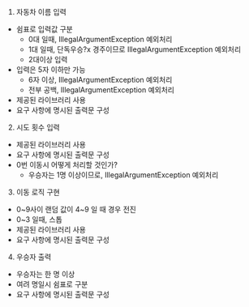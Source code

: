 1. 자동차 이름 입력
- 쉼표로 입력값 구분
  - 0대 일때, IllegalArgumentException 예외처리
  - 1대 일때, 단독우승?x 경주이므로 IllegalArgumentException 예외처리
  - 2대이상 입력
- 입력은 5자 이하만 가능 
    - 6자 이상, IllegalArgumentException 예외처리
    - 전부 공백, IllegalArgumentException 예외처리
- 제공된 라이브러리 사용
- 요구 사항에 명시된 출력문 구성

2. 시도 횟수 입력
- 제공된 라이브러리 사용
- 요구 사항에 명시된 출력문 구성
- 0번 이동시 어떻게 처리할 것인가? 
  - 우승자는 1명 이상이므로, IllegalArgumentException 예외처리
    
3. 이동 로직 구현
- 0~9사이 랜덤 값이 4~9 일 때 경우 전진
- 0~3 일때, 스톱
- 제공된 라이브러리 사용
- 요구 사항에 명시된 출력문 구성

4. 우승자 출력
- 우승자는 한 명 이상
- 여려 명일시 쉼표로 구분
- 요구 사항에 명시된 출력문 구성
